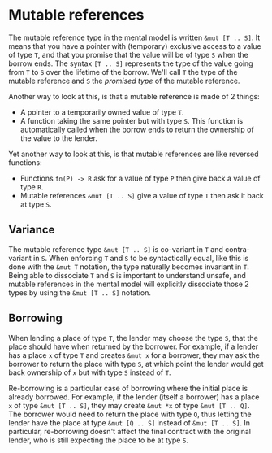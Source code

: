 # Mutable references

The mutable reference type in the mental model is written `&mut [T .. S]`. It means that you have a
pointer with (temporary) exclusive access to a value of type `T`, and that you promise that the
value will be of type `S` when the borrow ends. The syntax `[T .. S]` represents the type of the
value going from `T` to `S` over the lifetime of the borrow. We'll call `T` the type of the mutable
reference and `S` the _promised type_ of the mutable reference.

Another way to look at this, is that a mutable reference is made of 2 things:
- A pointer to a temporarily owned value of type `T`.
- A function taking the same pointer but with type `S`. This function is automatically called when
  the borrow ends to return the ownership of the value to the lender.

Yet another way to look at this, is that mutable references are like reversed functions:
- Functions `fn(P) -> R` ask for a value of type `P` then give back a value of type `R`.
- Mutable references `&mut [T .. S]` give a value of type `T` then ask it back at type `S`.

## Variance

The mutable reference type `&mut [T .. S]` is co-variant in `T` and contra-variant in `S`. When
enforcing `T` and `S` to be syntactically equal, like this is done with the `&mut T` notation, the
type naturally becomes invariant in `T`. Being able to dissociate `T` and `S` is important to
understand unsafe, and mutable references in the mental model will explicitly dissociate those 2
types by using the `&mut [T .. S]` notation.

## Borrowing

When lending a place of type `T`, the lender may choose the type `S`, that the place should have
when returned by the borrower. For example, if a lender has a place `x` of type `T` and creates
`&mut x` for a borrower, they may ask the borrower to return the place with type `S`, at which point
the lender would get back ownership of `x` but with type `S` instead of `T`.

Re-borrowing is a particular case of borrowing where the initial place is already borrowed. For
example, if the lender (itself a borrower) has a place `x` of type `&mut [T .. S]`, they may create
`&mut *x` of type `&mut [T .. Q]`. The borrower would need to return the place with type `Q`, thus
letting the lender have the place at type `&mut [Q .. S]` instead of `&mut [T .. S]`. In particular,
re-borrowing doesn't affect the final contract with the original lender, who is still expecting the
place to be at type `S`.

